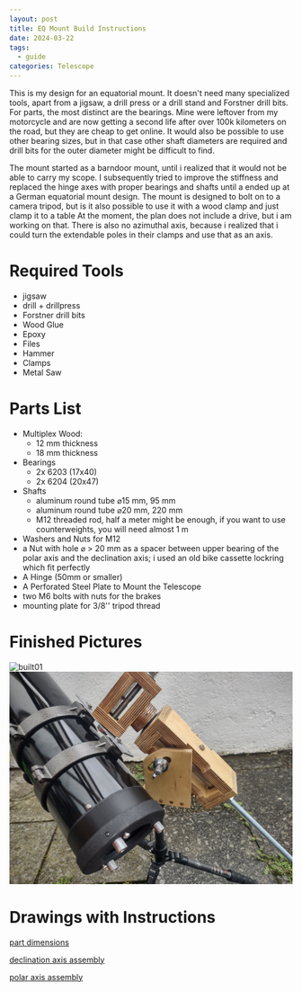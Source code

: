 ```yaml
---
layout: post
title: EQ Mount Build Instructions
date: 2024-03-22
tags:
  - guide
categories: Telescope
---
```

This is my design for an equatorial mount. It doesn't need many specialized tools, apart from a jigsaw, a drill press or a drill stand and Forstner drill bits. 
For parts, the most distinct are the bearings. Mine were leftover from my motorcycle and are now getting a second life after over 100k kilometers on the road, but they are cheap to get online. It would also be possible to use other bearing sizes, but in that case other shaft diameters are required and drill bits for the outer diameter might be difficult to find.

The mount started as a barndoor mount, until i realized that it would not be able to carry my scope. I subsequently tried to improve the stiffness and replaced the hinge axes with proper bearings and shafts until a ended up at a German equatorial mount design.
The mount is designed to bolt on to a camera tripod, but is it also possible to use it with a wood clamp and just clamp it to a table
At the moment, the plan does not include a drive, but i am working on that.
There is also no azimuthal axis, because i realized that i could turn the extendable poles in their clamps and use that as an axis.
# Required Tools
- jigsaw
- drill + drillpress
- Forstner drill bits
- Wood Glue
- Epoxy
- Files
- Hammer
- Clamps
- Metal Saw
# Parts List
- Multiplex Wood:
	- 12 mm thickness
	- 18 mm thickness
- Bearings
	- 2x 6203 (17x40)
	- 2x 6204 (20x47)
- Shafts
	- aluminum round tube ⌀15 mm, 95 mm
	- aluminum round tube ⌀20 mm, 220 mm
	- M12 threaded rod, half a meter might be enough, if you want to use counterweights, you will need almost 1 m
- Washers and Nuts for M12
- a Nut with hole ⌀ > 20 mm as a spacer between upper bearing of the polar axis and the declination axis; i used an old bike cassette lockring which fit perfectly 
- A Hinge (50mm or smaller)
- A Perforated Steel Plate to Mount the Telescope
- two M6 bolts with nuts for the brakes
- mounting plate for 3/8'' tripod thread 
# Finished Pictures
![built01](/assets/EQMountDrawings/built01.jpg)
![built02](/assets/EQMountDrawings/built02.jpg)
# Drawings with Instructions

[part dimensions](/LeosProjectArchive/assets/EQMountDrawings/eq_mount_plan.pdf)

[declination axis assembly](/LeosProjectArchive/assets/EQMountDrawings/eq_mount_assembly_dec.pdf)

[polar axis assembly](/LeosProjectArchive/assets/EQMountDrawings/eq_mount_assembly_pol.pdf)